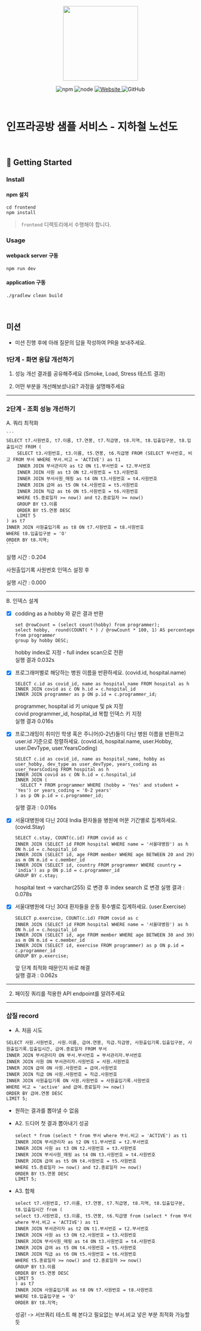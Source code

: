 <p align="center">
    <img width="200px;" src="https://raw.githubusercontent.com/woowacourse/atdd-subway-admin-frontend/master/images/main_logo.png"/>
</p>
<p align="center">
  <img alt="npm" src="https://img.shields.io/badge/npm-%3E%3D%205.5.0-blue">
  <img alt="node" src="https://img.shields.io/badge/node-%3E%3D%209.3.0-blue">
  <a href="https://edu.nextstep.camp/c/R89PYi5H" alt="nextstep atdd">
    <img alt="Website" src="https://img.shields.io/website?url=https%3A%2F%2Fedu.nextstep.camp%2Fc%2FR89PYi5H">
  </a>
  <img alt="GitHub" src="https://img.shields.io/github/license/next-step/atdd-subway-service">
</p>

<br>

# 인프라공방 샘플 서비스 - 지하철 노선도

<br>

## 🚀 Getting Started

### Install
#### npm 설치
```
cd frontend
npm install
```
> `frontend` 디렉토리에서 수행해야 합니다.

### Usage
#### webpack server 구동
```
npm run dev
```
#### application 구동
```
./gradlew clean build
```
<br>

## 미션

* 미션 진행 후에 아래 질문의 답을 작성하여 PR을 보내주세요.

### 1단계 - 화면 응답 개선하기
1. 성능 개선 결과를 공유해주세요 (Smoke, Load, Stress 테스트 결과)

2. 어떤 부분을 개선해보셨나요? 과정을 설명해주세요

---

### 2단계 - 조회 성능 개선하기

A. 쿼리 최적화

    ```
    SELECT t7.사원번호, t7.이름, t7.연봉, t7.직급명, t8.지역, t8.입출입구분, t8.입출입시간 FROM (
        SELECT t3.사원번호, t3.이름, t5.연봉, t6.직급명 FROM (SELECT 부서번호, 비고 FROM 부서 WHERE 부서.비고 = 'ACTIVE') as t1
        INNER JOIN 부서관리자 as t2 ON t1.부서번호 = t2.부서번호
        INNER JOIN 사원 as t3 ON t2.사원번호 = t3.사원번호
        INNER JOIN 부서사원_매핑 as t4 ON t3.사원번호 = t4.사원번호
        INNER JOIN 급여 as t5 ON t4.사원번호 = t5.사원번호
        INNER JOIN 직급 as t6 ON t5.사원번호 = t6.사원번호
        WHERE t5.종료일자 >= now() and t2.종료일자 >= now()
        GROUP BY t3.이름
        ORDER BY t5.연봉 DESC
        LIMIT 5
    ) as t7
    INNER JOIN 사원출입기록 as t8 ON t7.사원번호 = t8.사원번호
    WHERE t8.입출입구분 = 'O'
    ORDER BY t8.지역;
    ```

실행 시간 : 0.204

사원출입기록 사원번호 인덱스 설정 후

실행 시간 : 0.000

---
   

B. 인덱스 설계 

- [x] codding as a hobby 와 같은 결과 반환
  ```
  set @rowCount = (select count(hobby) from programmer);
  select hobby,  round(COUNT( * ) / @rowCount * 100, 1) AS percentage from programmer
  group by hobby DESC;
  ```
  hobby index로 지정 - full index scan으로 전환  
  실행 결과 0.032s
  
- [x] 프로그래머별로 해당하는 병원 이름을 반환하세요. (covid.id, hospital.name)
  ```
  SELECT c.id as covid_id, name as hospital_name FROM hospital as h
  INNER JOIN covid as c ON h.id = c.hospital_id
  INNER JOIN programmer as p ON p.id = c.programmer_id;
  ```
  programmer, hospital id 키 unique 및 pk 지정  
  covid programmer_id, hospital_id 복합 인덱스 키 지정  
  실행 결과 0.016s  
  
- [x] 프로그래밍이 취미인 학생 혹은 주니어(0-2년)들이 다닌 병원 이름을 반환하고 user.id 기준으로 정렬하세요. (covid.id, hospital.name, user.Hobby, user.DevType, user.YearsCoding)  
  ```
  SELECT c.id as covid_id, name as hospital_name, hobby as user_hobby, dev_type as user_devType, years_coding as user_YearsCoding FROM hospital as h
  INNER JOIN covid as c ON h.id = c.hospital_id
  INNER JOIN (
    SELECT * FROM programmer WHERE (hobby = 'Yes' and student = 'Yes') or years_coding = '0-2 years'
  ) as p ON p.id = c.programmer_id;
  ```
  실행 결과 : 0.016s  

- [x] 서울대병원에 다닌 20대 India 환자들을 병원에 머문 기간별로 집계하세요. (covid.Stay)
  ```
  SELECT c.stay, COUNT(c.id) FROM covid as c 
  INNER JOIN (SELECT id FROM hospital WHERE name = '서울대병원') as h ON h.id = c.hospital_id
  INNER JOIN (SELECT id, age FROM member WHERE age BETWEEN 20 and 29) as m ON m.id = c.member_id
  INNER JOIN (SELECT id, country FROM programmer WHERE country = 'india') as p ON p.id = c.programmer_id
  GROUP BY c.stay;
  ```
  hospital text -> varchar(255) 로 변경 후 index search 로 변경
  실행 결과 : 0.078s
  
- [x] 서울대병원에 다닌 30대 환자들을 운동 횟수별로 집계하세요. (user.Exercise)
  ```
  SELECT p.exercise, COUNT(c.id) FROM covid as c
  INNER JOIN (SELECT id FROM hospital WHERE name = '서울대병원') as h ON h.id = c.hospital_id
  INNER JOIN (SELECT id, age FROM member WHERE age BETWEEN 30 and 39) as m ON m.id = c.member_id
  INNER JOIN (SELECT id, exercise FROM programmer) as p ON p.id = c.programmer_id
  GROUP BY p.exercise;
  ```
  앞 단계 최적화 때문인지 바로 해결  
  실행 결과 : 0.062s
  
---



2. 페이징 쿼리를 적용한 API endpoint를 알려주세요



---

### 삽질 record
- A. 처음 시도
```
SELECT 사원.사원번호, 사원.이름, 급여.연봉, 직급.직급명, 사원출입기록.입출입구분, 사원출입기록.입출입시간, 급여.종료일자 FROM 부서
INNER JOIN 부서관리자 ON 부서.부서번호 = 부서관리자.부서번호
INNER JOIN 사원 ON 부서관리자.사원번호 = 사원.사원번호
INNER JOIN 급여 ON 사원.사원번호 = 급여.사원번호
INNER JOIN 직급 ON 사원.사원번호 = 직급.사원번호
INNER JOIN 사원출입기록 ON 사원.사원번호 = 사원출입기록.사원번호
WHERE 비고 = 'active' and 급여.종료일자 >= now()
ORDER BY 급여.연봉 DESC
LIMIT 5;
```
- 원하는 결과를 뽑아낼 수 없음
    
- A2. 드디어 첫 결과 뽑아내기 성공
  ```
  select * from (select * from 부서 where 부서.비고 = 'ACTIVE') as t1
  INNER JOIN 부서관리자 as t2 ON t1.부서번호 = t2.부서번호
  INNER JOIN 사원 as t3 ON t2.사원번호 = t3.사원번호
  INNER JOIN 부서사원_매핑 as t4 ON t3.사원번호 = t4.사원번호
  INNER JOIN 급여 as t5 ON t4.사원번호 = t5.사원번호
  WHERE t5.종료일자 >= now() and t2.종료일자 >= now()
  ORDER BY t5.연봉 DESC
  LIMIT 5;
  ```
  
- A3. 합체
  ```
  select t7.사원번호, t7.이름, t7.연봉, t7.직급명, t8.지역, t8.입출입구분, t8.입출입시간 from (
  select t3.사원번호, t3.이름, t5.연봉, t6.직급명 from (select * from 부서 where 부서.비고 = 'ACTIVE') as t1
  INNER JOIN 부서관리자 as t2 ON t1.부서번호 = t2.부서번호
  INNER JOIN 사원 as t3 ON t2.사원번호 = t3.사원번호
  INNER JOIN 부서사원_매핑 as t4 ON t3.사원번호 = t4.사원번호
  INNER JOIN 급여 as t5 ON t4.사원번호 = t5.사원번호
  INNER JOIN 직급 as t6 ON t5.사원번호 = t6.사원번호
  WHERE t5.종료일자 >= now() and t2.종료일자 >= now()
  GROUP BY t3.이름
  ORDER BY t5.연봉 DESC
  LIMIT 5
  ) as t7
  INNER JOIN 사원출입기록 as t8 ON t7.사원번호 = t8.사원번호
  WHERE t8.입출입구분 = 'O'
  ORDER BY t8.지역;
  ```
  성공! -> 서브쿼리 테스트 해 본다고 필요없는 부서.비교 넣은 부분 최적화 가능할 듯



